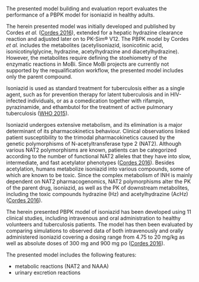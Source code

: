 The presented model building and evaluation report evaluates the performance of a PBPK model for isoniazid in healthy adults.

The herein presented model was initially developed and published by Cordes *et al.* ([Cordes 2016](#5-references)), extended for a hepatic hydrazine clearance reaction and adjusted later on to PK-Sim® V12. The PBPK model by Cordes *et al.* includes the metabolites (acetylisoniazid, isonicotinic acid, isonicotinylglycine, hydrazine, acetylhydrazine and diacetylhydrazine). However, the metabolites require defining the stoehiometry of the enzymatic reactions in MoBi. Since MoBi projects are currently not supported by the requalification workflow, the presented model includes only the parent compound. 

Isoniazid is used as standard treatment for tuberculosis either as a single agent, such as for prevention therapy for latent tuberculosis and in HIV-infected individuals, or as a comedication together with rifampin, pyrazinamide, and ethambutol for the treatment of active pulmonary tuberculosis ([WHO 2015](#5-references)). 

Isoniazid undergoes extensive metabolism, and its elimination is a major determinant of its pharmacokinetics behaviour. Clinical observations linked patient susceptibility to the trimodal pharmacokinetics caused by the genetic polymorphisms of N-acetyltransferase type 2 (NAT2). Although various NAT2 polymorphisms are known, patients can be categorized according to the number of functional NAT2 alleles that they have into slow, intermediate, and fast acetylator phenotypes ([Cordes 2016](#5-references)). Besides acetylation, humans metabolize isoniazid into various compounds, some of which are known to be toxic. Since the complex metabolism of
INH is mainly dependent on NAT2 pharmacogenomics, NAT2 polymorphisms alter the PK of the parent drug, isoniazid, as well as the PK of downstream metabolites, including the toxic compounds hydrazine (Hz) and acetylhydrazine (AcHz) ([Cordes 2016](#5-references)).

The herein presented PBPK model of isoniazid has been developed using 11 clinical studies, including intravenous and oral administration to healthy volunteers and tuberculosis patients. The model has then been evaluated by comparing simulations to observed data of both intravenously and orally administered isoniazid covering a dosing range from 4.75 to 20 mg/kg as well as absolute doses of 300 mg and 900 mg po ([Cordes 2016](#5-references)). 

The presented model includes the following features:

- metabolic reactions (NAT2 and NAAA)
- urinary excretion reactions

